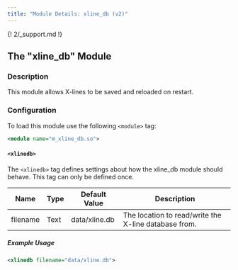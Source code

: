 ```yaml
---
title: "Module Details: xline_db (v2)"
---
```


{! 2/_support.md !}

## The "xline_db" Module

### Description

This module allows X-lines to be saved and reloaded on restart.

### Configuration

To load this module use the following `<module>` tag:

```xml
<module name="m_xline_db.so">
```

#### `<xlinedb>`

The `<xlinedb>` tag defines settings about how the xline_db module should behave. This tag can only be defined once.

Name     | Type | Default Value | Description
-------- | ---- | ------------- | -----------
filename | Text | data/xline.db | The location to read/write the X-line database from.

##### Example Usage

```xml
<xlinedb filename="data/xline.db">
```
